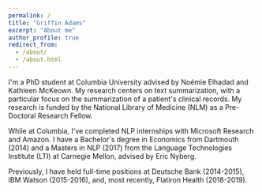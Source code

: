 ```yaml
---
permalink: /
title: "Griffin Adams"
excerpt: "About me"
author_profile: true
redirect_from: 
  - /about/
  - /about.html
---
```


I'm a PhD student at Columbia University advised by Noémie Elhadad and Kathleen McKeown. My research centers on text summarization, with a particular focus on the summarization of a patient's clinical records. My research is funded by the National Library of Medicine (NLM) as a Pre-Doctoral Research Fellow. 

While at Columbia, I've completed NLP internships with Microsoft Research and Amazon. I have a Bachelor's degree in Economics from Dartmouth (2014) and a Masters in NLP (2017) from the Language Technologies Institute (LTI) at Carnegie Mellon, advised by Eric Nyberg. 

Previously, I have held full-time positions at Deutsche Bank (2014-2015), IBM Watson (2015-2016), and, most recently, Flatiron Health (2018-2019).
